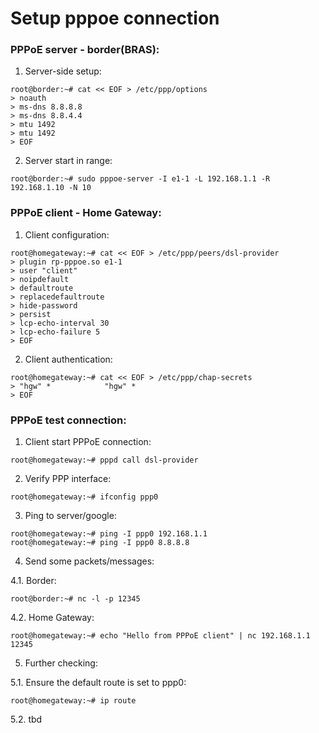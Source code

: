 # Setup pppoe connection

### PPPoE server - border(BRAS):

1. Server-side setup:

```
root@border:~# cat << EOF > /etc/ppp/options
> noauth
> ms-dns 8.8.8.8
> ms-dns 8.8.4.4
> mtu 1492
> mtu 1492
> EOF
```

2. Server start in range:

```
root@border:~# sudo pppoe-server -I e1-1 -L 192.168.1.1 -R 192.168.1.10 -N 10
```

### PPPoE client - Home Gateway:

1. Client configuration:

```
root@homegateway:~# cat << EOF > /etc/ppp/peers/dsl-provider
> plugin rp-pppoe.so e1-1
> user "client"
> noipdefault
> defaultroute
> replacedefaultroute
> hide-password
> persist
> lcp-echo-interval 30
> lcp-echo-failure 5
> EOF
```

2. Client authentication:

```
root@homegateway:~# cat << EOF > /etc/ppp/chap-secrets
> "hgw" *            "hgw" *
> EOF
```

### PPPoE test connection:

1. Client start PPPoE connection:

```
root@homegateway:~# pppd call dsl-provider
```

2. Verify PPP interface:

```
root@homegateway:~# ifconfig ppp0
```

3. Ping to server/google:

```
root@homegateway:~# ping -I ppp0 192.168.1.1
root@homegateway:~# ping -I ppp0 8.8.8.8
```

4. Send some packets/messages:

4.1. Border:

```
root@border:~# nc -l -p 12345
```

4.2. Home Gateway:

```
root@homegateway:~# echo "Hello from PPPoE client" | nc 192.168.1.1 12345
```

5. Further checking:

5.1. Ensure the default route is set to ppp0:

```
root@homegateway:~# ip route
```

5.2. tbd

